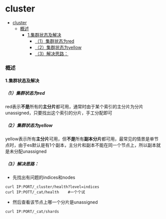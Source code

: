 # cluster

<!-- @import "[TOC]" {cmd="toc" depthFrom=1 depthTo=6 orderedList=false} -->
<!-- code_chunk_output -->

- [cluster](#cluster)
    - [概述](#概述)
      - [1.集群状态及解决](#1集群状态及解决)
        - [（1）集群状态为red](#1集群状态为red)
        - [（2）集群状态为yellow](#2集群状态为yellow)
        - [（3）解决思路：](#3解决思路)

<!-- /code_chunk_output -->

### 概述

#### 1.集群状态及解决

##### （1）集群状态为red
red表示**不是**所有的**主分片**都可用，通常时由于某个索引的主分片为分片unassigned，只要找出这个索引的分片，手工分配即可

##### （2）集群状态为yellow
yellow表示所有**主分片**可用，但**不是**所有**副本分片**都可用，最常见的情景是单节点时，由于es默认是有1个副本，主分片和副本不能在同一个节点上，所以副本就是未分配unassigned

##### （3）解决思路：
* 先找出有问题的indices和nodes
```shell
curl IP:PORT/_cluster/health?level=indices
curl IP:POTT/_cat/health    #一个个试
```
* 然后查看该节点上哪一个分片是unassigned
```shell
curl IP:PORT/_cat/shards
```
